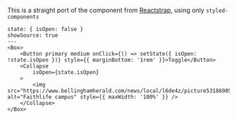 This is a straight port of the component from [Reactstrap](https://reactstrap.github.io/components/collapse/), using only `styled-components`

```react
state: { isOpen: false }
showSource: true
---
<Box>
	<Button primary medium onClick={() => setState({ isOpen: !state.isOpen })} style={{ marginBottom: '1rem' }}>Toggle</Button>
	<Collapse
		isOpen={state.isOpen}
	>
		<img src="https://www.bellinghamherald.com/news/local/l6de4z/picture53186905/alternates/LANDSCAPE_1140/Faithlife%201" alt="Faithlife campus" style={{ maxWidth: '100%' }} />
	</Collapse>
</Box>
```
